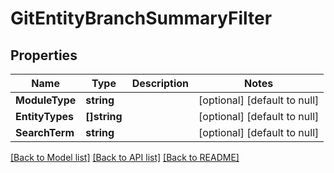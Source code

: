 # GitEntityBranchSummaryFilter

## Properties
Name | Type | Description | Notes
------------ | ------------- | ------------- | -------------
**ModuleType** | **string** |  | [optional] [default to null]
**EntityTypes** | **[]string** |  | [optional] [default to null]
**SearchTerm** | **string** |  | [optional] [default to null]

[[Back to Model list]](../README.md#documentation-for-models) [[Back to API list]](../README.md#documentation-for-api-endpoints) [[Back to README]](../README.md)

